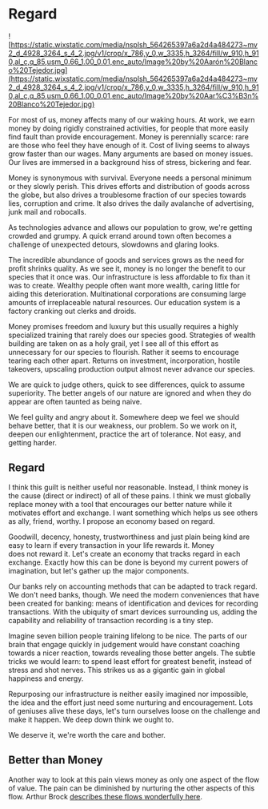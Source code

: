 # Regard

![https://static.wixstatic.com/media/nsplsh_564265397a6a2d4a484273~mv2_d_4928_3264_s_4_2.jpg/v1/crop/x_786,y_0,w_3335,h_3264/fill/w_910,h_910,al_c,q_85,usm_0.66_1.00_0.01,enc_auto/Image%20by%20Aarón%20Blanco%20Tejedor.jpg](https://static.wixstatic.com/media/nsplsh_564265397a6a2d4a484273~mv2_d_4928_3264_s_4_2.jpg/v1/crop/x_786,y_0,w_3335,h_3264/fill/w_910,h_910,al_c,q_85,usm_0.66_1.00_0.01,enc_auto/Image%20by%20Aar%C3%B3n%20Blanco%20Tejedor.jpg)

For most of us, money affects many of our waking hours. At work, we earn money by doing rigidly constrained activities, for people that more easily find fault than provide encouragement. Money is perennially scarce: rare are those who feel they have enough of it. Cost of living seems to always grow faster than our wages. Many arguments are based on money issues. Our lives are immersed in a background hiss of stress, bickering and fear.

Money is synonymous with survival. Everyone needs a personal minimum or they slowly perish. This drives efforts and distribution of goods across the globe, but also drives a troublesome fraction of our species towards lies, corruption and crime. It also drives the daily avalanche of advertising, junk mail and robocalls.

As technologies advance and allows our population to grow, we're getting crowded and grumpy. A quick errand around town often becomes a challenge of unexpected detours, slowdowns and glaring looks.

The incredible abundance of goods and services grows as the need for profit shrinks quality. As we see it, money is no longer the benefit to our species that it once was. Our infrastructure is less affordable to fix than it was to create. Wealthy people often want more wealth, caring little for aiding this deterioration. Multinational corporations are consuming large amounts of irreplaceable natural resources. Our education system is a factory cranking out clerks and droids.

Money promises freedom and luxury but this usually requires a highly specialized training that rarely does our species good. Strategies of wealth building are taken on as a holy grail, yet I see all of this effort as unnecessary for our species to flourish. Rather it seems to encourage tearing each other apart. Returns on investment, incorporation, hostile takeovers, upscaling production output almost never advance our species.

We are quick to judge others, quick to see differences, quick to assume superiority. The better angels of our nature are ignored and when they do appear are often taunted as being naive.

We feel guilty and angry about it. Somewhere deep we feel we should behave better, that it is our weakness, our problem. So we work on it, deepen our enlightenment, practice the art of tolerance. Not easy, and getting harder.

## Regard

I think this guilt is neither useful nor reasonable. Instead, I think money is the cause (direct or indirect) of all of these pains. I think we must globally replace money with a tool that encourages our better nature while it motivates effort and exchange. I want something which helps us see others as ally, friend, worthy. I propose an economy based on regard.

Goodwill, decency, honesty, trustworthiness and just plain being kind are easy to learn if every transaction in your life rewards it. Money does not reward it. Let's create an economy that tracks regard in each exchange. Exactly how this can be done is beyond my current powers of imagination, but let's gather up the major components.

Our banks rely on accounting methods that can be adapted to track regard. We don't need banks, though. We need the modern conveniences that have been created for banking: means of identification and devices for recording transactions. With the ubiquity of smart devices surrounding us, adding the capability and reliability of transaction recording is a tiny step.

Imagine seven billion people training lifelong to be nice. The parts of our brain that engage quickly in judgement would have constant coaching towards a nicer reaction, towards revealing those better angels. The subtle tricks we would learn: to spend least effort for greatest benefit, instead of stress and shot nerves. This strikes us as a gigantic gain in global happiness and energy. 

Repurposing our infrastructure is neither easily imagined nor impossible, the idea and the effort just need some nurturing and encouragement. Lots of geniuses alive these days, let's turn ourselves loose on the challenge and make it happen. We deep down think we ought to.

We deserve it, we're worth the care and bother.

## Better than Money

Another way to look at this pain views money as only one aspect of the flow of value. The pain can be diminished by nurturing the other aspects of this flow. Arthur Brock [describes these flows wonderfully here](https://finnern.com/2014/07/06/wealth-a-living-systems-model/).